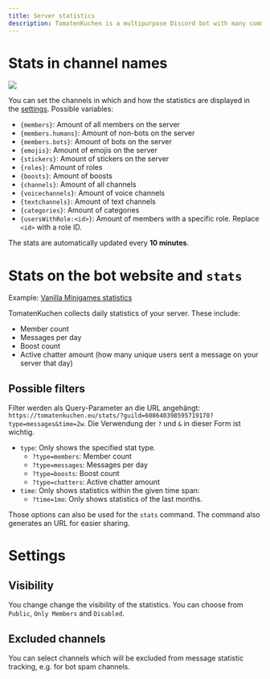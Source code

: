 ```yaml
---
title: Server statistics
description: TomatenKuchen is a multipurpose Discord bot with many common and innovative features for your server. Explains on how to set up server statistics
---
```


# Stats in channel names

![](https://tomatenkuchen.eu/assets/images/stats.webp)

You can set the channels in which and how the statistics are displayed in the [settings](https://tomatenkuchen.eu/dashboard/settings).
Possible variables:
- `{members}`: Amount of all members on the server
- `{members.humans}`: Amount of non-bots on the server
- `{members.bots}`: Amount of bots on the server
- `{emojis}`: Amount of emojis on the server
- `{stickers}`: Amount of stickers on the server
- `{roles}`: Amount of roles
- `{boosts}`: Amount of boosts
- `{channels}`: Amount of all channels
- `{voicechannels}`: Amount of voice channels
- `{textchannels}`: Amount of text channels
- `{categories}`: Amount of categories
- `{usersWithRole:<id>}`: Amount of members with a specific role. Replace `<id>` with a role ID.

The stats are automatically updated every **10 minutes**.

# Stats on the bot website and `stats`

Example: [Vanilla Minigames statistics](https://tomatenkuchen.eu/stats/?guild=608640398595719170)

TomatenKuchen collects daily statistics of your server. These include:
- Member count
- Messages per day
- Boost count
- Active chatter amount (how many unique users sent a message on your server that day)

## Possible filters
Filter werden als Query-Parameter an die URL angehängt: `https://tomatenkuchen.eu/stats/?guild=608640398595719170?type=messages&time=2w`. Die Verwendung der `?` und `&` in dieser Form ist wichtig.

- `type`: Only shows the specified stat type.
	- `?type=members`: Member count
	- `?type=messages`: Messages per day
	- `?type=boosts`: Boost count
	- `?type=chatters`: Active chatter amount
- `time`: Only shows statistics within the given time span:
	- `?time=1mo`: Only shows statistics of the last months.

Those options can also be used for the `stats` command. The command also generates an URL for easier sharing.

# Settings

## Visibility
You change change the visibility of the statistics. You can choose from `Public`, `Only Members` and `Disabled`.

## Excluded channels
You can select channels which will be excluded from message statistic tracking, e.g. for bot spam channels.
